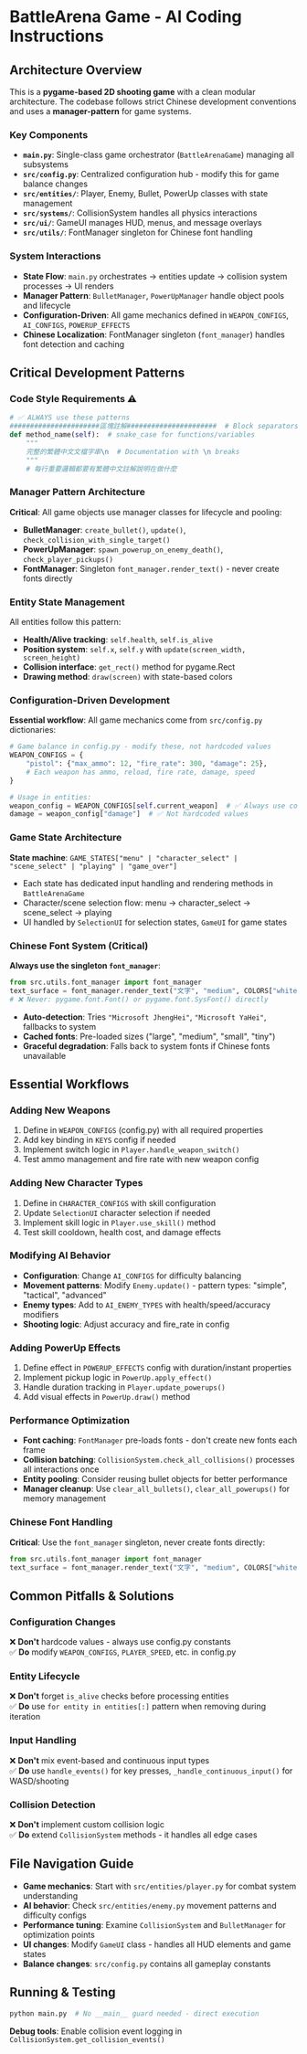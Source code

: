 # BattleArena Game - AI Coding Instructions

## Architecture Overview

This is a **pygame-based 2D shooting game** with a clean modular architecture. The codebase follows strict Chinese development conventions and uses a **manager-pattern** for game systems.

### Key Components

- **`main.py`**: Single-class game orchestrator (`BattleArenaGame`) managing all subsystems
- **`src/config.py`**: Centralized configuration hub - modify this for game balance changes
- **`src/entities/`**: Player, Enemy, Bullet, PowerUp classes with state management
- **`src/systems/`**: CollisionSystem handles all physics interactions
- **`src/ui/`**: GameUI manages HUD, menus, and message overlays
- **`src/utils/`**: FontManager singleton for Chinese font handling

### System Interactions

- **State Flow**: `main.py` orchestrates → entities update → collision system processes → UI renders
- **Manager Pattern**: `BulletManager`, `PowerUpManager` handle object pools and lifecycle
- **Configuration-Driven**: All game mechanics defined in `WEAPON_CONFIGS`, `AI_CONFIGS`, `POWERUP_EFFECTS`
- **Chinese Localization**: FontManager singleton (`font_manager`) handles font detection and caching

## Critical Development Patterns

### Code Style Requirements ⚠️

```python
# ✅ ALWAYS use these patterns
######################區塊註解######################  # Block separators
def method_name(self):  # snake_case for functions/variables
    """
    完整的繁體中文文檔字串\n  # Documentation with \n breaks
    """
    # 每行重要邏輯都要有繁體中文註解說明在做什麼
```

### Manager Pattern Architecture

**Critical**: All game objects use manager classes for lifecycle and pooling:

- **BulletManager**: `create_bullet()`, `update()`, `check_collision_with_single_target()`
- **PowerUpManager**: `spawn_powerup_on_enemy_death()`, `check_player_pickups()`
- **FontManager**: Singleton `font_manager.render_text()` - never create fonts directly

### Entity State Management

All entities follow this pattern:

- **Health/Alive tracking**: `self.health`, `self.is_alive`
- **Position system**: `self.x`, `self.y` with `update(screen_width, screen_height)`
- **Collision interface**: `get_rect()` method for pygame.Rect
- **Drawing method**: `draw(screen)` with state-based colors

### Configuration-Driven Development

**Essential workflow**: All game mechanics come from `src/config.py` dictionaries:

```python
# Game balance in config.py - modify these, not hardcoded values
WEAPON_CONFIGS = {
    "pistol": {"max_ammo": 12, "fire_rate": 300, "damage": 25},
    # Each weapon has ammo, reload, fire rate, damage, speed
}

# Usage in entities:
weapon_config = WEAPON_CONFIGS[self.current_weapon]  # ✅ Always use config
damage = weapon_config["damage"]  # ✅ Not hardcoded values
```

### Game State Architecture

**State machine**: `GAME_STATES["menu" | "character_select" | "scene_select" | "playing" | "game_over"]`

- Each state has dedicated input handling and rendering methods in `BattleArenaGame`
- Character/scene selection flow: menu → character_select → scene_select → playing
- UI handled by `SelectionUI` for selection states, `GameUI` for game states

### Chinese Font System (Critical)

**Always use the singleton `font_manager`**:

```python
from src.utils.font_manager import font_manager
text_surface = font_manager.render_text("文字", "medium", COLORS["white"])
# ❌ Never: pygame.font.Font() or pygame.font.SysFont() directly
```

- **Auto-detection**: Tries `"Microsoft JhengHei"`, `"Microsoft YaHei"`, fallbacks to system
- **Cached fonts**: Pre-loaded sizes ("large", "medium", "small", "tiny")
- **Graceful degradation**: Falls back to system fonts if Chinese fonts unavailable

## Essential Workflows

### Adding New Weapons

1. Define in `WEAPON_CONFIGS` (config.py) with all required properties
2. Add key binding in `KEYS` config if needed
3. Implement switch logic in `Player.handle_weapon_switch()`
4. Test ammo management and fire rate with new weapon config

### Adding New Character Types

1. Define in `CHARACTER_CONFIGS` with skill configuration
2. Update `SelectionUI` character selection if needed
3. Implement skill logic in `Player.use_skill()` method
4. Test skill cooldown, health cost, and damage effects

### Modifying AI Behavior

- **Configuration**: Change `AI_CONFIGS` for difficulty balancing
- **Movement patterns**: Modify `Enemy.update()` - pattern types: "simple", "tactical", "advanced"
- **Enemy types**: Add to `AI_ENEMY_TYPES` with health/speed/accuracy modifiers
- **Shooting logic**: Adjust accuracy and fire_rate in config

### Adding PowerUp Effects

1. Define effect in `POWERUP_EFFECTS` config with duration/instant properties
2. Implement pickup logic in `PowerUp.apply_effect()`
3. Handle duration tracking in `Player.update_powerups()`
4. Add visual effects in `PowerUp.draw()` method

### Performance Optimization

- **Font caching**: `FontManager` pre-loads fonts - don't create new fonts each frame
- **Collision batching**: `CollisionSystem.check_all_collisions()` processes all interactions once
- **Entity pooling**: Consider reusing bullet objects for better performance
- **Manager cleanup**: Use `clear_all_bullets()`, `clear_all_powerups()` for memory management

### Chinese Font Handling

**Critical**: Use the `font_manager` singleton, never create fonts directly:

```python
from src.utils.font_manager import font_manager
text_surface = font_manager.render_text("文字", "medium", COLORS["white"])
```

## Common Pitfalls & Solutions

### Configuration Changes

❌ **Don't** hardcode values - always use config.py constants  
✅ **Do** modify `WEAPON_CONFIGS`, `PLAYER_SPEED`, etc. in config.py

### Entity Lifecycle

❌ **Don't** forget `is_alive` checks before processing entities  
✅ **Do** use `for entity in entities[:]` pattern when removing during iteration

### Input Handling

❌ **Don't** mix event-based and continuous input types  
✅ **Do** use `handle_events()` for key presses, `_handle_continuous_input()` for WASD/shooting

### Collision Detection

❌ **Don't** implement custom collision logic  
✅ **Do** extend `CollisionSystem` methods - it handles all edge cases

## File Navigation Guide

- **Game mechanics**: Start with `src/entities/player.py` for combat system understanding
- **AI behavior**: Check `src/entities/enemy.py` movement patterns and difficulty configs
- **Performance tuning**: Examine `CollisionSystem` and `BulletManager` for optimization points
- **UI changes**: Modify `GameUI` class - handles all HUD elements and game states
- **Balance changes**: `src/config.py` contains all gameplay constants

## Running & Testing

```bash
python main.py  # No __main__ guard needed - direct execution
```

**Debug tools**: Enable collision event logging in `CollisionSystem.get_collision_events()`
